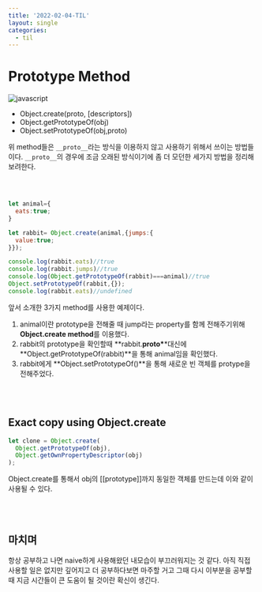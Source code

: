 ```yaml
---
title: '2022-02-04-TIL'
layout: single
categories:
  - til
---
```


# Prototype Method

![javascript](https://upload.wikimedia.org/wikipedia/commons/thumb/9/99/Unofficial_JavaScript_logo_2.svg/210px-Unofficial_JavaScript_logo_2.svg.png)

- Object.create(proto, [descriptors])
- Object.getPrototypeOf(obj)
- Object.setPrototypeOf(obj,proto)

위 method들은 `__proto__`라는 방식을 이용하지 않고 사용하기 위해서 쓰이는 방법들이다. `__proto__`의 경우에 조금 오래된 방식이기에 좀 더 모던한 세가지 방법을 정리해보려한다.

<br>

```javascript

let animal={
  eats:true;
}

let rabbit= Object.create(animal,{jumps:{
  value:true;
}});

console.log(rabbit.eats)//true
console.log(rabbit.jumps)//true
console.log(Object.getPrototypeOf(rabbit)===animal)//true
Object.setPrototypeOf(rabbit,{});
console.log(rabbit.eats)//undefined
```

앞서 소개한 3가지 method를 사용한 예제이다.

1. animal이란 prototype을 전해줄 때 jump라는 property를 함께 전해주기위해 **Object.create method**를 이용했다.
2. rabbit의 prototype을 확인할때 **rabbit.**proto\***\*대신에 **Object.getPrototypeOf(rabbit)\*\*을 통해 animal임을 확인했다.
3. rabbit에게 **Object.setPrototypeOf()**을 통해 새로운 빈 객체를 protype을 전해주었다.

<br>
<br>

## Exact copy using Object.create

```javascript
let clone = Object.create(
  Object.getPrototypeOf(obj),
  Object.getOwnPropertyDescriptor(obj)
);
```

Object.create를 통해서 obj의 [[prototype]]까지 동일한 객체를 만드는데 이와 같이 사용될 수 있다.

<br>
<br>

## 마치며

항상 공부하고 나면 naive하게 사용해왔던 내모습이 부끄러워지는 것 같다. 아직 직접 사용할 일은 없지만 깊어지고 더 공부하다보면 마주할 거고 그때 다시 이부분을 공부할 때 지금 시간들이 큰 도움이 될 것이란 확신이 생긴다.
